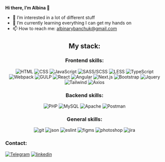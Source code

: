 **Hi there, I’m Albina 👋**
- 👀 I’m interested in a lot of different stuff
- 🌱 I’m currently learning everything I can get my hands on
- 📫 How to reach me: <a href="mailto:albinarybanchuk@gmail.com
">albinarybanchuk@gmail.com</a>

<h2 align="center">My stack:</h3>
<h3 align="center">Frontend skills: </h5>
<div align="center">
  <img src="https://img.shields.io/badge/HTML-black?style=for-the-badge&logo=HTML5" alt="HTML"/>
  <img src="https://img.shields.io/badge/css-black?style=for-the-badge&logo=css3" alt="CSS"/>
  <img src="https://img.shields.io/badge/JavaScript-black?style=for-the-badge&logo=javascript" alt="JavaScript"/>
  <img src="https://img.shields.io/badge/SASS/SCSS-black?style=for-the-badge&logo=SASS" alt="SASS/SCSS"/>
  <img src="https://img.shields.io/badge/LESS-black?style=for-the-badge&logo=LESS" alt="LESS"/>
  <img src="https://img.shields.io/badge/TypeScript-black?style=for-the-badge&logo=typescript" alt="TypeScript"/>
  <img src="https://img.shields.io/badge/Webpack-black?style=for-the-badge&logo=webpack" alt="Webpack"/>
  <img src="https://img.shields.io/badge/Gulp-black?style=for-the-badge&logo=GULP" alt="GULP"/>
  <img src="https://img.shields.io/badge/React-black?style=for-the-badge&logo=React" alt="React"/>
  <img src="https://img.shields.io/badge/Angular-black?style=for-the-badge&logo=Angular" alt="Angular"/>
  <img src="https://img.shields.io/badge/Next.js-black?style=for-the-badge&logo=Next.js" alt="Next.js"/>
  <img src="https://img.shields.io/badge/Bootstrap-black?style=for-the-badge&logo=Bootstrap" alt="Bootstrap"/>
  <img src="https://img.shields.io/badge/JQUERY-black?style=for-the-badge&logo=JQUERY" alt="Jquery"/>
  <img src="https://img.shields.io/badge/tailwind-black?style=for-the-badge&logo=tailwindcss" alt="Tailwind"/>
  <img src="https://img.shields.io/badge/axios-black?style=for-the-badge&logo=axios" alt="Axios"/>
</div>
<h3 align="center">Backend skills: </h5>
<div align="center">
  <img src="https://img.shields.io/badge/php-black?style=for-the-badge&logo=php" alt="PHP"/>
  <img src="https://img.shields.io/badge/mysql-black?style=for-the-badge&logo=mysql" alt="MySQL"/>
  <img src="https://img.shields.io/badge/apache-black?style=for-the-badge&logo=apache" alt="Apache"/>
  <img src="https://img.shields.io/badge/postman-black?style=for-the-badge&logo=postman" alt="Postman"/>
  
</div>
<h3 align="center">General skills: </h5>
<div align="center">
  <img src="https://img.shields.io/badge/git-black?style=for-the-badge&logo=git" alt="git"/>
  <img src="https://img.shields.io/badge/json-black?style=for-the-badge&logo=json" alt="json"/>
  <img src="https://img.shields.io/badge/eslint-black?style=for-the-badge&logo=eslint" alt="eslint"/>
  <img src="https://img.shields.io/badge/figma-black?style=for-the-badge&logo=figma" alt="figms"/>
  <img src="https://img.shields.io/badge/Photoshop-black?style=for-the-badge&logo=Adobe%20Photoshop" alt="photoshop"/>
  <img src="https://img.shields.io/badge/Jira-black?style=for-the-badge&logo=Jira" alt="jira"/>
  
</div>
<h3>Contact: </h5>
<div>
  <a href="https://t.me/aaalbinaaaa"><img src="https://img.shields.io/badge/telegram-black?style=for-the-badge&logo=telegram" alt="Telegram" /></a>
  <a href="https://www.linkedin.com/in/albina-rybanchuk-838019236/" target="_blank"><img src="https://img.shields.io/badge/linkedin-black?style=for-the-badge&logo=linkedin" alt="linkedin"/></a>
</div>



<!---
Albinaaaaa/Albinaaaaa is a ✨ special ✨ repository because its `README.md` (this file) appears on your GitHub profile.
You can click the Preview link to take a look at your changes.
--->
